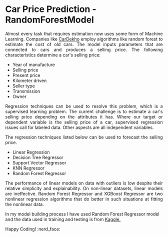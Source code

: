 # Car Price Prediction - RandomForestModel

  
  <p align="justify">
Almost every task that requires estimation now uses some form of Machine Learning. Companies like <a href="https://www.cardekho.com/" target="_blank">CarDekho</a> employ algorithms like random forest to estimate the cost of old cars. The model inputs parameters that are connected to cars and produces a selling price. The following characteristics determine a car's selling price:    
  </p></p>
<ul>
  <li>Year of manufacture</li>
  <li>Selling price</li>
  <li>Present price</li>
  <li>Kilometer driven</li>
  <li>Seller type</li>
  <li>Transmission</li>
  <li>Owner</li>
</ul>
  <p align="justify">
Regression techniques can be used to resolve this problem, which is a supervised learning problem. The current challenge is to estimate a car's selling price depending on the attributes it has. Where our target or dependent variable is the selling price of a car, supervised regression issues call for labeled data. Other aspects are all independent variables.
  </p></p>
    <p align="justify">
The regression techniques listed below can be used to forecast the selling price.
  </p></p>
  <ul>
  <li>Linear Regression</li>
  <li>Decision Tree Regressor</li>
  <li>Support Vector Regressor</li>
  <li>KNN Regressor</li>
  <li>Random Forest Regressor</li>
 </ul>
  <p align="justify">
The performance of linear models on data with outliers is low despite their relative simplicity and explainability. On non-linear datasets, linear models are ineffective. Random Forest Regressor and XGBoost Regressor are two nonlinear regression algorithms that do better in such situations at fitting the nonlinear data.
  </p></p>

In my model building process I have used Random Forest Regressor model and the data used in training and testing is from <a href="https://www.kaggle.com/datasets/nehalbirla/vehicle-dataset-from-cardekho/" target="_blank">Kaggle.</a>
 <p align="justify">
Happy Coding! :nerd_face:
  </p></p>
  
  
  
  
  
  
  
